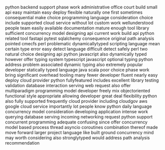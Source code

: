 python backend support phase work administrative office court build small api easy maintain easy deploy flexible naturally one first sometimes consequential make choice programming language consideration choice include supported cloud service without lot custom work wellunderstood people team easily available documentation mature enough tool library sufficient concurrency model designing api current work build api python related tool fastapi pytest sqlalchemy consequence original path analysis pointed cmecfs perl problematic dynamicallytyped scripting language mean certain type error easy detect language difficult detect safely perl two natural choice designing api python javascript also dynamically typed however offer typing system typescript javascript optional typing python address problem associated dynamic typing also extremely popular developer statically typed language java scala poor choice phase work bring significant overhead tooling many fewer developer fluent nearly easy deploy cloud provider python fullyfeatured includes excellent library testing validation database interaction serving web request also offer multiparadigm programming model developer freely mix objectoriented functional style appropriate allowing developer great deal flexibility python also fully supported frequently cloud provider including cloudgov aws google cloud service importantly lot people know python daily language concurrency model consideration developing application intense work querying database serving incoming networking request python support concurrent programming adequate confusing since offer concurrency model based process thread asyncio coroutines combination thereof made move forward larger project language like built ground concurrency mind may worth considering also stronglytyped would address path analysis recommendation